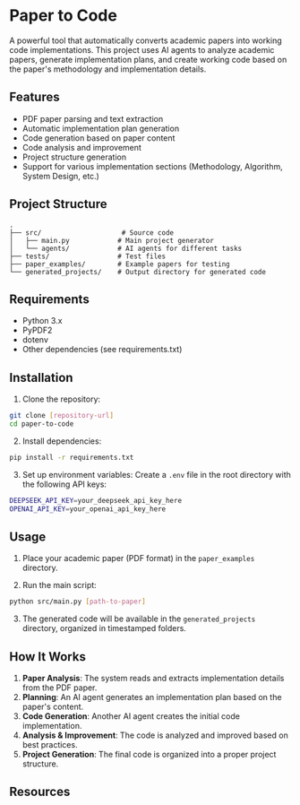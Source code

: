 # Paper to Code

A powerful tool that automatically converts academic papers into working code implementations. This project uses AI agents to analyze academic papers, generate implementation plans, and create working code based on the paper's methodology and implementation details.

## Features

- PDF paper parsing and text extraction
- Automatic implementation plan generation
- Code generation based on paper content
- Code analysis and improvement
- Project structure generation
- Support for various implementation sections (Methodology, Algorithm, System Design, etc.)

## Project Structure

```
.
├── src/                    # Source code
│   ├── main.py            # Main project generator
│   └── agents/            # AI agents for different tasks
├── tests/                 # Test files
├── paper_examples/        # Example papers for testing
└── generated_projects/    # Output directory for generated code
```

## Requirements

- Python 3.x
- PyPDF2
- dotenv
- Other dependencies (see requirements.txt)

## Installation

1. Clone the repository:
```bash
git clone [repository-url]
cd paper-to-code
```

2. Install dependencies:
```bash
pip install -r requirements.txt
```

3. Set up environment variables:
Create a `.env` file in the root directory with the following API keys:
```bash
DEEPSEEK_API_KEY=your_deepseek_api_key_here
OPENAI_API_KEY=your_openai_api_key_here
```

## Usage

1. Place your academic paper (PDF format) in the `paper_examples` directory.

2. Run the main script:
```bash
python src/main.py [path-to-paper]
```

3. The generated code will be available in the `generated_projects` directory, organized in timestamped folders.

## How It Works

1. **Paper Analysis**: The system reads and extracts implementation details from the PDF paper.
2. **Planning**: An AI agent generates an implementation plan based on the paper's content.
3. **Code Generation**: Another AI agent creates the initial code implementation.
4. **Analysis & Improvement**: The code is analyzed and improved based on best practices.
5. **Project Generation**: The final code is organized into a proper project structure.

## Resources